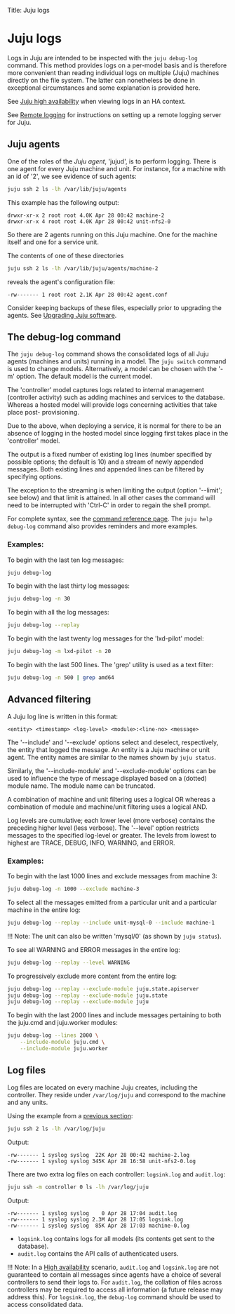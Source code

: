 Title: Juju logs  


# Juju logs

Logs in Juju are intended to be inspected with the `juju debug-log` command. This
method provides logs on a per-model basis and is therefore more convenient than
reading individual logs on multiple (Juju) machines directly on the file system.
The latter can nonetheless be done in exceptional circumstances and some explanation
is provided here.

See [Juju high availability](./controllers-ha.html#ha-and-logging) when viewing logs
in an HA context.

See [Remote logging][troubleshooting-logs-remote] for instructions on setting
up a remote logging server for Juju.


## Juju agents

One of the roles of the *Juju agent*, 'jujud', is to perform logging. There is
one agent for every Juju machine and unit. For instance, for a machine with an
id of '2', we see evidence of such agents:

```bash
juju ssh 2 ls -lh /var/lib/juju/agents
```

This example has the following output:

```no-highlight
drwxr-xr-x 2 root root 4.0K Apr 28 00:42 machine-2
drwxr-xr-x 4 root root 4.0K Apr 28 00:42 unit-nfs2-0
```

So there are 2 agents running on this Juju machine. One for the machine itself
and one for a service unit.

The contents of one of these directories

```bash
juju ssh 2 ls -lh /var/lib/juju/agents/machine-2
```

reveals the agent's configuration file:

```no-highlight
-rw------- 1 root root 2.1K Apr 28 00:42 agent.conf
```

Consider keeping backups of these files, especially prior to upgrading the
agents. See
[Upgrading Juju software](./models-upgrade.html#upgrading-the-model-software).


## The debug-log command

The `juju debug-log` command shows the consolidated logs of all Juju agents
(machines and units) running in a model. The `juju switch` command is used
to change models. Alternatively, a model can be chosen with the '-m' option.
The default model is the current model.

The 'controller' model captures logs related to internal management (controller
activity) such as adding machines and services to the database. Whereas a
hosted model will provide logs concerning activities that take place post-
provisioning.

Due to the above, when deploying a service, it is normal for there to be an
absence of logging in the hosted model since logging first takes place in the
'controller' model.

The output is a fixed number of existing log lines (number specified by
possible options; the default is 10) and a stream of newly appended messages.
Both existing lines and appended lines can be filtered by specifying options.

The exception to the streaming is when limiting the output (option '--limit';
see below) and that limit is attained. In all other cases the command will need
to be interrupted with 'Ctrl-C' in order to regain the shell prompt.

For complete syntax, see the [command reference page](./commands.html). The
`juju help debug-log` command also provides reminders and more examples.

### Examples:

To begin with the last ten log messages:

```bash
juju debug-log
```

To begin with the last thirty log messages:

```bash
juju debug-log -n 30
```

To begin with all the log messages:

```bash
juju debug-log --replay
```

To begin with the last twenty log messages for the 'lxd-pilot' model:

```bash
juju debug-log -m lxd-pilot -n 20
```

To begin with the last 500 lines. The 'grep' utility is used as a text filter:

```bash
juju debug-log -n 500 | grep amd64
```


## Advanced filtering

A Juju log line is written in this format:

`<entity> <timestamp> <log-level> <module>:<line-no> <message>`

The '--include' and '--exclude' options select and deselect, respectively, the
entity that logged the message. An entity is a Juju machine or unit agent. The
entity names are similar to the names shown by `juju status`.

Similarly, the '--include-module' and '--exclude-module' options can be used to
influence the type of message displayed based on a (dotted) module name. The
module name can be truncated.

A combination of machine and unit filtering uses a logical OR whereas a
combination of module and machine/unit filtering uses a logical AND.

Log levels are cumulative; each lower level (more verbose) contains the
preceding higher level (less verbose). The '--level' option restricts messages
to the specified log-level or greater. The levels from lowest to highest are
TRACE, DEBUG, INFO, WARNING, and ERROR.

### Examples:

To begin with the last 1000 lines and exclude messages from machine 3:

```bash
juju debug-log -n 1000 --exclude machine-3
```

To select all the messages emitted from a particular unit and a particular
machine in the entire log:

```bash
juju debug-log --replay --include unit-mysql-0 --include machine-1
```

!!! Note: 
    The unit can also be written 'mysql/0' (as shown by `juju status`).

To see all WARNING and ERROR messages in the entire log:

```bash
juju debug-log --replay --level WARNING
```

To progressively exclude more content from the entire log:

```bash
juju debug-log --replay --exclude-module juju.state.apiserver
juju debug-log --replay --exclude-module juju.state
juju debug-log --replay --exclude-module juju
```

To begin with the last 2000 lines and include messages pertaining to both the
juju.cmd and juju.worker modules:

```bash
juju debug-log --lines 2000 \
	--include-module juju.cmd \
	--include-module juju.worker
```


## Log files

Log files are located on every machine Juju creates, including the controller.
They reside under `/var/log/juju` and correspond to the machine and any units. 

Using the example from a [previous section](#juju-agents):

```bash
juju ssh 2 ls -lh /var/log/juju
```

Output:

```no-highlight
-rw------- 1 syslog syslog  22K Apr 28 00:42 machine-2.log
-rw------- 1 syslog syslog 345K Apr 28 16:58 unit-nfs2-0.log
```

There are two extra log files on each controller: `logsink.log` and
`audit.log`:

```bash
juju ssh -m controller 0 ls -lh /var/log/juju
```

Output:

```no-highlight
-rw------- 1 syslog syslog    0 Apr 28 17:04 audit.log
-rw------- 1 syslog syslog 2.3M Apr 28 17:05 logsink.log
-rw------- 1 syslog syslog  85K Apr 28 17:03 machine-0.log
```

- `logsink.log` contains logs for all models (its contents get sent to the
  database).
- `audit.log` contains the API calls of authenticated users.

!!! Note: 
    In a [High availability][controllers-ha] scenario, `audit.log` and
    `logsink.log` are not guaranteed to contain all messages since agents have a
    choice of several controllers to send their logs to. For `audit.log`, the
    collation of files across controllers may be required to access all
    information (a future release may address this). For `logsink.log`, the
    `debug-log` command should be used to access consolidated data.


<!-- LINKS -->

[troubleshooting-logs-remote]: ./troubleshooting-logs-remote.html
[controllers-ha]: ./controllers-ha.html 
